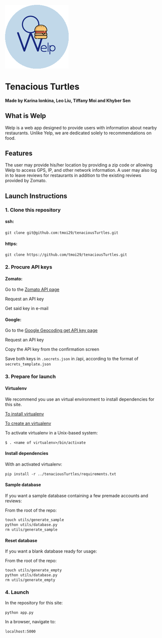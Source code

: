 ![Welp](static/img/logo.png)
# Tenacious Turtles
#### Made by Karina Ionkina, Leo Liu, Tiffany Moi and Khyber Sen

## What is Welp

Welp is a web app designed to provide users with information about nearby restaurants. Unlike Yelp, we are dedicated solely to recommendations on food.

## Features

The user may provide his/her location by providing a zip code or allowing Welp to access GPS, IP, and other network information.
A user may also log in to leave reviews for restaurants in addition to the existing reviews provided by Zomato.

## Launch Instructions

### 1. Clone this repository

#### ssh:

`git clone git@github.com:tmoi29/tenaciousTurtles.git`

#### https:

`git clone https://github.com/tmoi29/tenaciousTurtles.git`

### 2. Procure API keys

#### Zomato:

Go to the [Zomato API page](https://developers.zomato.com/api)

Request an API key

Get said key in e-mail

#### Google:

Go to the [Google Geocoding get API key page](https://developers.google.com/maps/documentation/geocoding/get-api-key)

Request an API key

Copy the API key from the confirmation screen

Save both keys in `.secrets.json` in /api, according to the format of `secrets_template.json`

### 3. Prepare for launch

#### Virtualenv

We recommend you use an virtual environment to install dependencies for this site.

[To install virtualenv](https://virtualenv.pypa.io/en/stable/installation/)

[To create an virtualenv](https://virtualenv.pypa.io/en/stable/reference/#virtualenv-command)

To activate virtualenv in a Unix-based system:

`$ . <name of virtualenv>/bin/activate`

#### Install dependencies

With an activated virtualenv:

`pip install -r ../tenaciousTurtles/requirements.txt`

#### Sample database

If you want a sample database containing a few premade accounts and reviews:

   From the root of the repo:

   ```
   touch utils/generate_sample
   python utils/database.py
   rm utils/generate_sample
   ```

#### Reset database

If you want a blank database ready for usage:

   From the root of the repo:
   ```
   touch utils/generate_empty
   python utils/database.py
   rm utils/generate_empty
   ```


### 4. Launch

In the repository for this site:

`python app.py`

In a browser, navigate to:

`localhost:5000`
